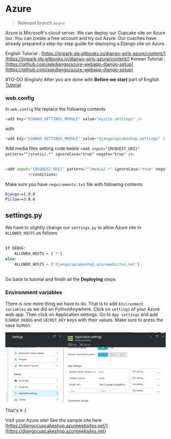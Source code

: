 # Azure
> Relevant branch `azure`

Azure is Microsoft's cloud server. We can deploy our Cupcake site on Azure too. You can create a free account and try out Azure. Our coaches have already prepared a step-by-step guide for deploying a Django site on Azure.

English Tutorial : [https://jinpark-dg.gitbooks.io/django-girls-azure/content/](https://jinpark-dg.gitbooks.io/django-girls-azure/content/)
Korean Tutorial : [https://github.com/askdjango/azure-webapp-django-setup](https://github.com/askdjango/azure-webapp-django-setup)

#TO-DO (English)
After you are done with **Before we start** part of English [Tutorial]([https://jinpark-dg.gitbooks.io/django-girls-azure/content/](https://jinpark-dg.gitbooks.io/django-girls-azure/content/))
### web.config
In `web.config` file replace the following contents 

```python
<add key="DJANGO_SETTINGS_MODULE" value="mysite.settings" />
```

with 

```python
<add key="DJANGO_SETTINGS_MODULE" value="djangocupcakeshop.settings" />
```

Add media files setting code below `<add input="{REQUEST_URI}" pattern="^/static/.*" ignoreCase="true" negate="true" />`.

```python

<add input="{REQUEST_URI}" pattern="^/media/.*" ignoreCase="true" negate="true" />
          </conditions>
```

Make sure you have `requirements.txt` file with following contents

```bash
Django==1.9.8
Pillow==3.0.0

```

## settings.py

We have to slightly change our `settings.py` to allow Azure site in `ALLOWED_HOSTS` as follows

```python

if DEBUG:
    ALLOWED_HOSTS = ['*']
else:
    ALLOWED_HOSTS = ['djangocupcakeshop.azurewebsites.net']
    
```

 Go back to tutorial and finish all the **Deploying** steps

### Environment variables
There is one more thing we have to do. That is to add `Environment variables` as we did on PythonAnywhere. Click on `settings` of your Azure web app. Then click on Application settings. Go to `App settings` and add `DJANGO_DEBUG` and `SECRET_KEY` keys with their values. Make sure to press the save button. 

![](azure_app_settings.png)

That's it :) 

Visit your Azure site!  See the sample site here [https://djangocupcakeshop.azurewebsites.net/](https://djangocupcakeshop.azurewebsites.net)